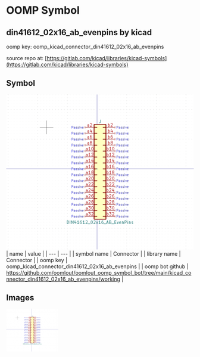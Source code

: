 # OOMP Symbol  
## din41612_02x16_ab_evenpins  by kicad  
  
oomp key: oomp_kicad_connector_din41612_02x16_ab_evenpins  
  
source repo at: [https://gitlab.com/kicad/libraries/kicad-symbols](https://gitlab.com/kicad/libraries/kicad-symbols)  
## Symbol  
  
[![working.png](working_600.png)](working.png)  
| name | value | 
| --- | --- | 
| symbol name | Connector | 
| library name | Connector | 
| oomp key | oomp_kicad_connector_din41612_02x16_ab_evenpins | 
| oomp bot github | https://github.com/oomlout/oomlout_oomp_symbol_bot/tree/main/kicad_connector_din41612_02x16_ab_evenpins/working | 
## Images  
  
[![working.png](working_140.png)](working.png)  
